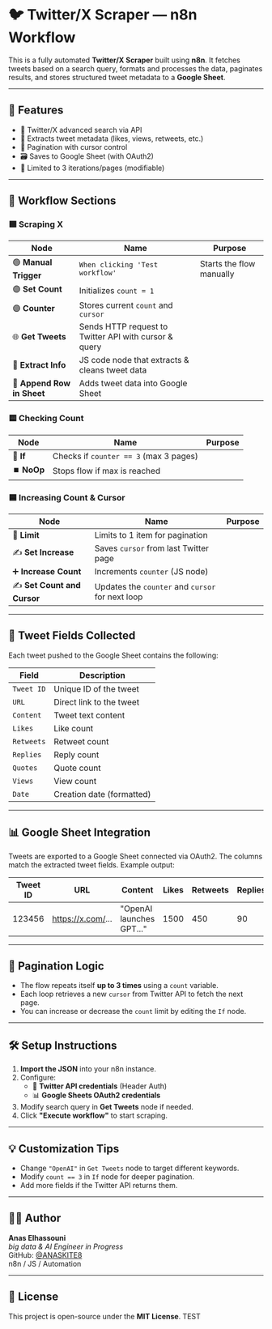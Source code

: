 
# 🐦 Twitter/X Scraper — n8n Workflow

This is a fully automated **Twitter/X Scraper** built using **n8n**. It fetches tweets based on a search query, formats and processes the data, paginates results, and stores structured tweet metadata to a **Google Sheet**.

---

## 📌 Features

- 🔎 Twitter/X advanced search via API
- 📄 Extracts tweet metadata (likes, views, retweets, etc.)
- 🔁 Pagination with cursor control
- 🗃️ Saves to Google Sheet (with OAuth2)
- 🔂 Limited to 3 iterations/pages (modifiable)

---

## 📁 Workflow Sections

### 🟩 Scraping X

| Node | Name | Purpose |
|------|------|---------|
| 🟢 **Manual Trigger** | `When clicking 'Test workflow'` | Starts the flow manually |
| 🟣 **Set Count** | Initializes `count = 1` |
| 🟣 **Counter** | Stores current `count` and `cursor` |
| 🌐 **Get Tweets** | Sends HTTP request to Twitter API with cursor & query |
| 🧠 **Extract Info** | JS code node that extracts & cleans tweet data |
| 📄 **Append Row in Sheet** | Adds tweet data into Google Sheet |

### 🟨 Checking Count

| Node | Name | Purpose |
|------|------|---------|
| 🔢 **If** | Checks if `counter == 3` (max 3 pages) |
| ⏹️ **NoOp** | Stops flow if max is reached |

### 🟦 Increasing Count & Cursor

| Node | Name | Purpose |
|------|------|---------|
| 🔁 **Limit** | Limits to 1 item for pagination |
| ✍️ **Set Increase** | Saves `cursor` from last Twitter page |
| ➕ **Increase Count** | Increments `counter` (JS node) |
| ✍️ **Set Count and Cursor** | Updates the `counter` and `cursor` for next loop |

---

## 🔧 Tweet Fields Collected

Each tweet pushed to the Google Sheet contains the following:

| Field | Description |
|-------|-------------|
| `Tweet ID` | Unique ID of the tweet |
| `URL` | Direct link to the tweet |
| `Content` | Tweet text content |
| `Likes` | Like count |
| `Retweets` | Retweet count |
| `Replies` | Reply count |
| `Quotes` | Quote count |
| `Views` | View count |
| `Date` | Creation date (formatted) |

---

## 📊 Google Sheet Integration

Tweets are exported to a Google Sheet connected via OAuth2. The columns match the extracted tweet fields. Example output:

| Tweet ID | URL | Content | Likes | Retweets | Replies | Quotes | Views | Date |
|----------|-----|---------|-------|----------|---------|--------|-------|------|
| 123456 | https://x.com/... | "OpenAI launches GPT..." | 1500 | 450 | 90 | 30 | 25K | July 19, 2025 |

---

## 🔁 Pagination Logic

- The flow repeats itself **up to 3 times** using a `count` variable.
- Each loop retrieves a new `cursor` from Twitter API to fetch the next page.
- You can increase or decrease the `count` limit by editing the `If` node.

---

## 🛠️ Setup Instructions

1. **Import the JSON** into your n8n instance.
2. Configure:
   - 🔐 **Twitter API credentials** (Header Auth)
   - 📊 **Google Sheets OAuth2 credentials**
3. Modify search query in **Get Tweets** node if needed.
4. Click **"Execute workflow"** to start scraping.

---

## 💡 Customization Tips

- Change `"OpenAI"` in `Get Tweets` node to target different keywords.
- Modify `count == 3` in `If` node for deeper pagination.
- Add more fields if the Twitter API returns them.

---

## 🧑‍💻 Author

**Anas Elhassouni**  
*big data & AI Engineer in Progress*  
GitHub: [@ANASKITE8](https://github.com/)  
n8n / JS / Automation

---

## 📄 License

This project is open-source under the **MIT License**.
TEST